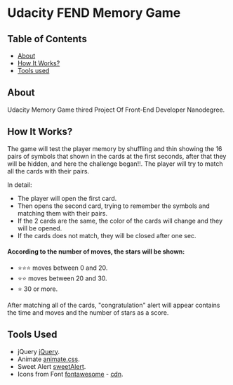 # Udacity FEND Memory Game


## Table of Contents

* [About](#About)
* [How It Works?](#how-it-works)
* [Tools used](#Tools-used)

## About

Udacity Memory Game thired Project Of Front-End Developer Nanodegree.


## How It Works?

The game will test the player memory by shuffling and thin showing the 16 pairs
of symbols that shown in the cards at the first seconds, after that they will be hidden,
and here the challenge began!!.
The player will try to match all the cards with their pairs.

In detail:
* The player will open the first card.
* Then opens the second card, trying to remember the symbols and matching them with their pairs.
* If the 2 cards are the same, the color of the cards will change and they will be opened.
* If the cards does not match, they will be closed after one sec.

#### According to the number of moves, the stars will be shown:
*  :star::star::star: moves between 0 and 20.
* :star::star: moves between 20 and 30.
* :star: 30 or more.

After matching all of the cards, "congratulation" alert will appear contains
the time and moves and the number of stars as a score.

## Tools Used

* jQuery [jQuery](https://jquery.com/).
* Animate [animate.css](https://daneden.github.io/animate.css/).
* Sweet Alert [sweetAlert](https://sweetalert2.github.io/).
* Icons from Font [fontawesome](https://fontawesome.com/v4.7.0/icons/) - [cdn](https://maxcdn.bootstrapcdn.com/font-awesome/4.6.1/css/font-awesome.min.css).
